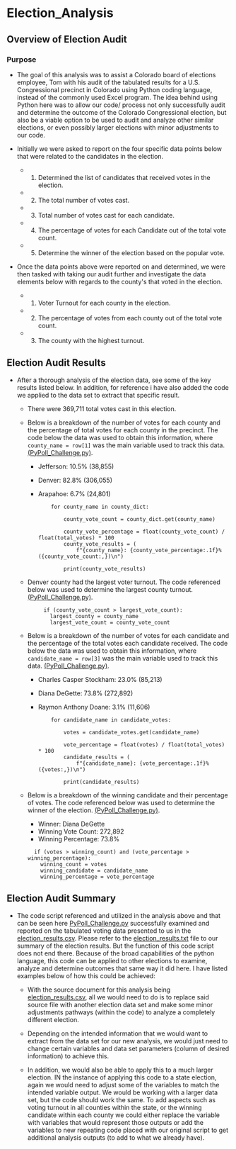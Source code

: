 # Election_Analysis

## Overview of Election Audit
### Purpose
- The goal of this analysis was to assist a Colorado board of elections employee, Tom with his audit of the tabulated results for a U.S. Congressional precinct in Colorado using Python coding language, instead of the commonly used Excel program. The idea behind using Python here was to allow our code/ process not only successfully audit and determine the outcome of the Colorado Congressional election, but also be a viable option to be used to audit and analyze other similar elections, or even possibly larger elections with minor adjustments to our code.

- Initially we were asked to report on the four specific data points below that were related to the candidates in the election.
  -  1. Determined the list of candidates that received votes in the election. 
  -  2. The total number of votes cast.
  -  3. Total number of votes cast for each candidate.
  -  4. The percentage of votes for each Candidate out of the total vote count.
  -  5. Determine the winner of the election based on the popular vote. 

- Once the data points above were reported on and determined, we were then tasked with taking our audit further and investigate the data elements below with regards to the county's that voted in the election.
  -  1. Voter Turnout for each county in the election.
  -  2. The percentage of votes from each county out of the total vote count.
  -  3. The county with the highest turnout.

## Election Audit Results
- After a thorough analysis of the election data, see some of the key results listed below. In addition, for reference i have also added the code we applied to the data set to extract that specific result.

    * There were 369,711 total votes cast in this election.  


    * Below is a breakdown of the number of votes for each county and the percentage of total votes for each county in the precinct. The code below the data was used to obtain this information, where ```county_name = row[1]``` was the main variable used to track this data. [(PyPoll_Challenge.py)](https://github.com/Jess-Vannatter/Election_Analysis/blob/main/PyPoll_Challenge.py).
            
        * Jefferson: 10.5% (38,855)
        * Denver: 82.8% (306,055)
        * Arapahoe: 6.7% (24,801)   
        
          ```       
              for county_name in county_dict:
                   
                  county_vote_count = county_dict.get(county_name)
                  
                  county_vote_percentage = float(county_vote_count) / float(total_votes) * 100
                  county_vote_results = (
                      f"{county_name}: {county_vote_percentage:.1f}% ({county_vote_count:,})\n")
                   
                  print(county_vote_results)
          ```      
             
    * Denver county had the largest voter turnout. The code referenced below was used to determine the largest county turnout. [(PyPoll_Challenge.py)](https://github.com/Jess-Vannatter/Election_Analysis/blob/main/PyPoll_Challenge.py).
    
         ```
              if (county_vote_count > largest_vote_count):
                largest_county = county_name
                largest_vote_count = county_vote_count
         ```

    * Below is a breakdown of the number of votes for each candidate and the percentage of the total votes each candidate received. The code below the data was used to obtain this information, where ```candidate_name = row[3]``` was the main variable used to track this data. [(PyPoll_Challenge.py)](https://github.com/Jess-Vannatter/Election_Analysis/blob/main/PyPoll_Challenge.py).
            
        * Charles Casper Stockham: 23.0% (85,213)
        * Diana DeGette: 73.8% (272,892)
        * Raymon Anthony Doane: 3.1% (11,606)
        
          ```            
              for candidate_name in candidate_votes:
              
                  votes = candidate_votes.get(candidate_name)
        
                  vote_percentage = float(votes) / float(total_votes) * 100
                  candidate_results = (
                      f"{candidate_name}: {vote_percentage:.1f}% ({votes:,})\n")

                  print(candidate_results)
           ```

    * Below is a breakdown of the winning candidate and their percentage of votes. The code referenced below was used to determine the winner of the election. [(PyPoll_Challenge.py)](https://github.com/Jess-Vannatter/Election_Analysis/blob/main/PyPoll_Challenge.py).
        - Winner: Diana DeGette
        - Winning Vote Count: 272,892
        - Winning Percentage: 73.8%
   
        ```
          if (votes > winning_count) and (vote_percentage > winning_percentage):
            winning_count = votes
            winning_candidate = candidate_name
            winning_percentage = vote_percentage
        ```

## Election Audit Summary
- The code script referenced and utilized in the analysis above and that can be seen here [PyPoll_Challenge.py](https://github.com/Jess-Vannatter/Election_Analysis/blob/main/PyPoll_Challenge.py) successfully examined and reported on the tabulated voting data presented to us in the [election_results.csv](https://github.com/Jess-Vannatter/Election_Analysis/tree/main/resources). Please refer to the [election_results.txt](https://github.com/Jess-Vannatter/Election_Analysis/blob/main/analysis/election_results.txt) file to our summary of the election results. But the function of this code script does not end there. Because of the broad capabilities of the python language, this code can be applied to other elections to examine, analyze and determine outcomes that same way it did here. I have listed examples below of how this could be achieved:

  - With the source document for this analysis being [election_results.csv](https://github.com/Jess-Vannatter/Election_Analysis/tree/main/resources), all we would need to do is to replace said source file with another election data set and make some minor adjustments pathways (within the code) to analyze a completely different election. 

  - Depending on the intended information that we would want to extract from the data set for our new analysis, we would just need to change certain variables and data set parameters (column of desired information) to achieve this. 

  - In addition, we would also be able to apply this to a much larger election. IN the instance of applying this code to a state election, again we would need to adjust some of the variables to match the intended variable output. We would be working with a larger data set, but the code should work the same. To add aspects such as voting turnout in all counties within the state, or the winning candidate within each county we could either replace the variable with variables that would represent those outputs or add the variables to new repeating code placed with our original script to get additional analysis outputs (to add to what we already have).



